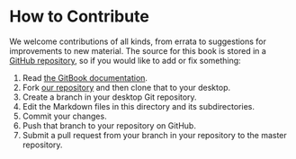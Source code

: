 # How to Contribute

We welcome contributions of all kinds,
from errata to suggestions for improvements to new material.
The source for this book is stored in a [GitHub repository][repo],
so if you would like to add or fix something:

1.  Read [the GitBook documentation][gitbook-doc].
1.  Fork [our repository][repo] and then clone that to your desktop.
1.  Create a branch in your desktop Git repository.
1.  Edit the Markdown files in this directory and its subdirectories.
1.  Commit your changes.
1.  Push that branch to your repository on GitHub.
1.  Submit a pull request from your branch in your repository to the master repository.

[gitbook-doc]: https://toolchain.gitbook.com/
[repo]: http://github.com/gvwilson/teaching
